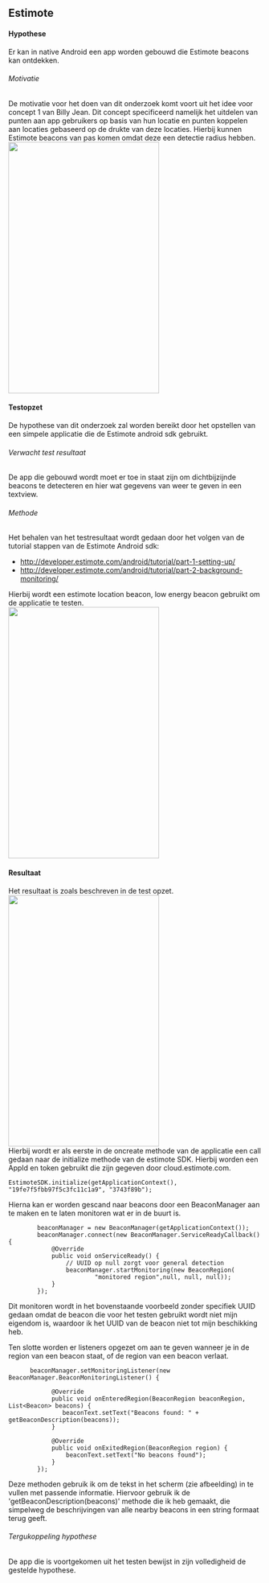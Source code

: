 Estimote
----------------
#### Hypothese 
Er kan in native Android een app worden gebouwd die Estimote beacons kan ontdekken.

###### Motivatie
De motivatie voor het doen van dit onderzoek komt voort uit het idee voor concept 1 van Billy Jean. Dit concept specificeerd namelijk het uitdelen van punten aan app gebruikers op basis van hun locatie en punten koppelen aan locaties gebaseerd op de drukte van deze locaties. Hierbij kunnen Estimote beacons van pas komen omdat deze een detectie radius hebben.
<br><img src="https://i.imgur.com/ohGRE3L.png" width="300" height="500"><br>

#### Testopzet
De hypothese van dit onderzoek zal worden bereikt door het opstellen van een simpele applicatie die de Estimote android sdk gebruikt.

###### Verwacht test resultaat
De app die gebouwd wordt moet er toe in staat zijn om dichtbijzijnde beacons te detecteren en hier wat gegevens van weer te geven in een textview. 

###### Methode
Het behalen van het testresultaat wordt gedaan door het volgen van de tutorial stappen van de Estimote Android sdk:
* http://developer.estimote.com/android/tutorial/part-1-setting-up/
* http://developer.estimote.com/android/tutorial/part-2-background-monitoring/

Hierbij wordt een estimote location beacon, low energy beacon gebruikt om de applicatie te testen.
<br><img src="https://i.imgur.com/hFs32Np.jpg" width="300" height="500"><br>

#### Resultaat
Het resultaat is zoals beschreven in de test opzet. 
<br><img src="https://i.imgur.com/y82Hwk8.png" width="300" height="500"><br>
Hierbij wordt er als eerste in de oncreate methode van de applicatie een call gedaan naar de initialize methode van de estimote SDK. Hierbij worden een AppId en token gebruikt die zijn gegeven door cloud.estimote.com. 
```
EstimoteSDK.initialize(getApplicationContext(), "19fe7f5fbb97f5c3fc11c1a9", "3743f89b");
```

Hierna kan er worden gescand naar beacons door een BeaconManager aan te maken en te laten monitoren wat er in de buurt is.
```
        beaconManager = new BeaconManager(getApplicationContext());
        beaconManager.connect(new BeaconManager.ServiceReadyCallback() {
            @Override
            public void onServiceReady() {
                // UUID op null zorgt voor general detection
                beaconManager.startMonitoring(new BeaconRegion(
                        "monitored region",null, null, null));
            }
        });
```
Dit monitoren wordt in het bovenstaande voorbeeld zonder specifiek UUID gedaan omdat de beacon die voor het testen gebruikt wordt niet mijn eigendom is, waardoor ik het UUID van de beacon niet tot mijn beschikking heb.

Ten slotte worden er listeners opgezet om aan te geven wanneer je in de region van een beacon staat, of de region van een beacon verlaat.
```
      beaconManager.setMonitoringListener(new BeaconManager.BeaconMonitoringListener() {

            @Override
            public void onEnteredRegion(BeaconRegion beaconRegion, List<Beacon> beacons) {
               beaconText.setText("Beacons found: " + getBeaconDescription(beacons));
            }

            @Override
            public void onExitedRegion(BeaconRegion region) {
                beaconText.setText("No beacons found");
            }
        });
```
Deze methoden gebruik ik om de tekst in het scherm (zie afbeelding) in te vullen met passende informatie. Hiervoor gebruik ik de 'getBeaconDescription(beacons)' methode die ik heb gemaakt, die simpelweg de beschrijvingen van alle nearby beacons in een string formaat terug geeft. 

###### Tergukoppeling hypothese
De app die is voortgekomen uit het testen bewijst in zijn volledigheid de gestelde hypothese.
